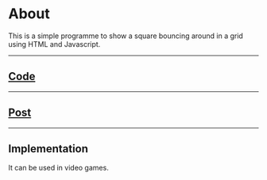 # About

This is a simple programme to show a square bouncing around in a grid using HTML and Javascript.

---

## <a href = "https://github.com/niyazbadar/days-of-code-streak/blob/main/Day%2014/bouncing%20square.html">Code</a>

---

## <a href = "https://www.linkedin.com/posts/activity-7022966528836800512-CO2x?utm_source=share&utm_medium=member_desktop">Post</a>

---

## Implementation

It can be used in video games.
